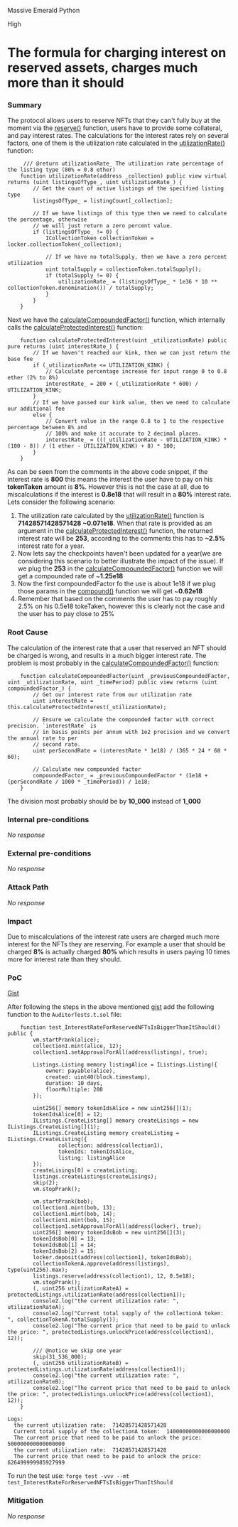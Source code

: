 Massive Emerald Python

High

# The formula for charging interest on reserved assets, charges much more than it should

### Summary

The protocol allows users to reserve NFTs that they can't fully buy at the moment via the [reserve()](https://github.com/sherlock-audit/2024-08-flayer/blob/main/flayer/src/contracts/Listings.sol#L690-L759) function, users have to provide some collateral, and pay interest rates. The calculations for the interest rates rely on several factors, one of them is the utilization rate calculated in the [utilizationRate()](https://github.com/sherlock-audit/2024-08-flayer/blob/main/flayer/src/contracts/ProtectedListings.sol#L261-L276) function:
```solidity
     /// @return utilizationRate_ The utilization rate percentage of the listing type (80% = 0.8 ether) 
    function utilizationRate(address _collection) public view virtual returns (uint listingsOfType_, uint utilizationRate_) {
        // Get the count of active listings of the specified listing type
        listingsOfType_ = listingCount[_collection];

        // If we have listings of this type then we need to calculate the percentage, otherwise
        // we will just return a zero percent value.
        if (listingsOfType_ != 0) {
            ICollectionToken collectionToken = locker.collectionToken(_collection);

            // If we have no totalSupply, then we have a zero percent utilization
            uint totalSupply = collectionToken.totalSupply();
            if (totalSupply != 0) {
                utilizationRate_ = (listingsOfType_ * 1e36 * 10 ** collectionToken.denomination()) / totalSupply;
            }
        }
    }
```
Next we have the [calculateCompoundedFactor()](https://github.com/sherlock-audit/2024-08-flayer/blob/main/flayer/src/contracts/TaxCalculator.sol#L80-L91) function, which internally calls the [calculateProtectedInterest()](https://github.com/sherlock-audit/2024-08-flayer/blob/main/flayer/src/contracts/TaxCalculator.sol#L59-L71) function: 
```solidity
    function calculateProtectedInterest(uint _utilizationRate) public pure returns (uint interestRate_) {
        // If we haven't reached our kink, then we can just return the base fee
        if (_utilizationRate <= UTILIZATION_KINK) {
            // Calculate percentage increase for input range 0 to 0.8 ether (2% to 8%)
            interestRate_ = 200 + (_utilizationRate * 600) / UTILIZATION_KINK;
        }
        // If we have passed our kink value, then we need to calculate our additional fee
        else {
            // Convert value in the range 0.8 to 1 to the respective percentage between 8% and
            // 100% and make it accurate to 2 decimal places.
            interestRate_ = (((_utilizationRate - UTILIZATION_KINK) * (100 - 8)) / (1 ether - UTILIZATION_KINK) + 8) * 100;
        }
    }
```
As can be seen from the comments in the above code snippet, if the interest rate is **800** this means the interest the user have to pay on his **tokenTaken** amount is **8%**. However this is not the case at all, due to miscalculations if the interest is **0.8e18** that will result in a **80%** interest rate. 
Lets consider the following scenario:
1. The utilization rate calculated by the [utilizationRate()](https://github.com/sherlock-audit/2024-08-flayer/blob/main/flayer/src/contracts/ProtectedListings.sol#L261-L276) function is **71428571428571428 ~0.071e18**. When that rate is provided as an argument in the [calculateProtectedInterest()](https://github.com/sherlock-audit/2024-08-flayer/blob/main/flayer/src/contracts/TaxCalculator.sol#L59-L71) function, the returned interest rate will be **253**, according to the comments this has to **~2.5%** interest rate for a year. 
2. Now lets say the checkpoints haven't been updated for a year(we are considering this scenario to better illustrate the impact of the issue). If we plug the **253** in the [calculateCompoundedFactor()](https://github.com/sherlock-audit/2024-08-flayer/blob/main/flayer/src/contracts/TaxCalculator.sol#L80-L91) function we will get a compounded rate of ~**1.25e18**
3. Now the first compoundedFactor fo the use is about 1e18 if we plug those params in the [compound()](https://github.com/sherlock-audit/2024-08-flayer/blob/main/flayer/src/contracts/TaxCalculator.sol#L106-L119) function we will get ~**0.62e18**
4. Remember that based on the comments the user has to pay roughly 2.5% on his 0.5e18 tokeTaken, however this is clearly not the case and the user has to pay close to 25%





### Root Cause

The calculation of the interest rate that a user that reserved an NFT should be charged is wrong, and results in a much bigger interest rate. The problem is most probably in the [calculateCompoundedFactor()](https://github.com/sherlock-audit/2024-08-flayer/blob/main/flayer/src/contracts/TaxCalculator.sol#L80-L91) function:
```solidity
    function calculateCompoundedFactor(uint _previousCompoundedFactor, uint _utilizationRate, uint _timePeriod) public view returns (uint compoundedFactor_) {
        // Get our interest rate from our utilization rate
        uint interestRate = this.calculateProtectedInterest(_utilizationRate);

        // Ensure we calculate the compounded factor with correct precision. `interestRate` is
        // in basis points per annum with 1e2 precision and we convert the annual rate to per
        // second rate.
        uint perSecondRate = (interestRate * 1e18) / (365 * 24 * 60 * 60);

        // Calculate new compounded factor
        compoundedFactor_ = _previousCompoundedFactor * (1e18 + (perSecondRate / 1000 * _timePeriod)) / 1e18;
    }
```
The division most probably should be by **10_000** instead of **1_000**

### Internal pre-conditions

_No response_

### External pre-conditions

_No response_

### Attack Path

_No response_

### Impact

Due to miscalculations of the interest rate users are charged much more interest for the NFTs they are reserving. For example a user that should be charged **8%** is actually charged **80%** which results in users paying 10 times more for interest rate than they should. 

### PoC

[Gist](https://gist.github.com/AtanasDimulski/95fe424bd5c38a08b7d12cc5c3911878)

After following the steps in the above mentioned [gist](https://gist.github.com/AtanasDimulski/95fe424bd5c38a08b7d12cc5c3911878) add the following function to the ``AuditorTests.t.sol`` file:

```solidity
    function test_InterestRateForReservedNFTsIsBiggerThanItShould() public {
        vm.startPrank(alice);
        collection1.mint(alice, 12);
        collection1.setApprovalForAll(address(listings), true);

        Listings.Listing memory listingAlice = IListings.Listing({
            owner: payable(alice),
            created: uint40(block.timestamp),
            duration: 10 days,
            floorMultiple: 200
        });

        uint256[] memory tokenIdsAlice = new uint256[](1);
        tokenIdsAlice[0] = 12;
        IListings.CreateListing[] memory createLisings = new IListings.CreateListing[](1);       
        IListings.CreateListing memory createListing = IListings.CreateListing({
                collection: address(collection1),
                tokenIds: tokenIdsAlice,
                listing: listingAlice
        });
        createLisings[0] = createListing;
        listings.createListings(createLisings);  
        skip(2);
        vm.stopPrank();

        vm.startPrank(bob);
        collection1.mint(bob, 13);
        collection1.mint(bob, 14);
        collection1.mint(bob, 15);
        collection1.setApprovalForAll(address(locker), true);
        uint256[] memory tokenIdsBob = new uint256[](3);
        tokenIdsBob[0] = 13;
        tokenIdsBob[1] = 14;
        tokenIdsBob[2] = 15;
        locker.deposit(address(collection1), tokenIdsBob);
        collectionTokenA.approve(address(listings), type(uint256).max);
        listings.reserve(address(collection1), 12, 0.5e18);
        vm.stopPrank();
        (, uint256 utilizationRateA) = protectedListings.utilizationRate(address(collection1));
        console2.log("the current utilization rate: ", utilizationRateA);
        console2.log("Current total supply of the collectionA token: ", collectionTokenA.totalSupply());
        console2.log("The current price that need to be paid to unlock the price: ", protectedListings.unlockPrice(address(collection1), 12));

        /// @notice we skip one year
        skip(31_536_000);
        (, uint256 utilizationRateB) = protectedListings.utilizationRate(address(collection1));
        console2.log("the current utilization rate: ", utilizationRateB);
        console2.log("The current price that need to be paid to unlock the price: ", protectedListings.unlockPrice(address(collection1), 12));
    }
```

```solidity
Logs:
  the current utilization rate:  71428571428571428
  Current total supply of the collectionA token:  14000000000000000000
  The current price that need to be paid to unlock the price:  500000000000000000
  the current utilization rate:  71428571428571428
  The current price that need to be paid to unlock the price:  626499999985927999
```

To run the test use: ``forge test -vvv --mt test_InterestRateForReservedNFTsIsBiggerThanItShould``

### Mitigation

_No response_